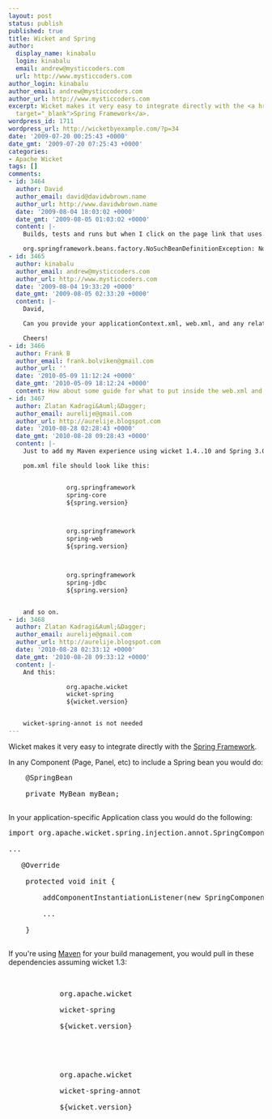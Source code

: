```yaml
---
layout: post
status: publish
published: true
title: Wicket and Spring
author:
  display_name: kinabalu
  login: kinabalu
  email: andrew@mysticcoders.com
  url: http://www.mysticcoders.com
author_login: kinabalu
author_email: andrew@mysticcoders.com
author_url: http://www.mysticcoders.com
excerpt: Wicket makes it very easy to integrate directly with the <a href="http://springframework.org"
  target="_blank">Spring Framework</a>.
wordpress_id: 1711
wordpress_url: http://wicketbyexample.com/?p=34
date: '2009-07-20 00:25:43 +0000'
date_gmt: '2009-07-20 07:25:43 +0000'
categories:
- Apache Wicket
tags: []
comments:
- id: 3464
  author: David
  author_email: david@davidwbrown.name
  author_url: http://www.davidwbrown.name
  date: '2009-08-04 18:03:02 +0000'
  date_gmt: '2009-08-05 01:03:02 +0000'
  content: |-
    Builds, tests and runs but when I click on the page link that uses the bean defined I get:

    org.springframework.beans.factory.NoSuchBeanDefinitionException: No bean named 'masterDao' is defined
- id: 3465
  author: kinabalu
  author_email: andrew@mysticcoders.com
  author_url: http://www.mysticcoders.com
  date: '2009-08-04 19:33:20 +0000'
  date_gmt: '2009-08-05 02:33:20 +0000'
  content: |-
    David,

    Can you provide your applicationContext.xml, web.xml, and any related code that might make sense here.  The example you've commented on does not include a masterDao, so we'd need some context to help out.

    Cheers!
- id: 3466
  author: Frank B
  author_email: frank.bolviken@gmail.com
  author_url: ''
  date: '2010-05-09 11:12:24 +0000'
  date_gmt: '2010-05-09 18:12:24 +0000'
  content: How about some guide for what to put inside the web.xml and applicationContext.xml?
- id: 3467
  author: Zlatan Kadragi&Auml;&Dagger;
  author_email: aurelije@gmail.com
  author_url: http://aurelije.blogspot.com
  date: '2010-08-28 02:28:43 +0000'
  date_gmt: '2010-08-28 09:28:43 +0000'
  content: |-
    Just to add my Maven experience using wicket 1.4..10 and Spring 3.0.4

    pom.xml file should look like this:


                org.springframework
                spring-core
                ${spring.version}



                org.springframework
                spring-web
                ${spring.version}



                org.springframework
                spring-jdbc
                ${spring.version}


    and so on.
- id: 3468
  author: Zlatan Kadragi&Auml;&Dagger;
  author_email: aurelije@gmail.com
  author_url: http://aurelije.blogspot.com
  date: '2010-08-28 02:33:12 +0000'
  date_gmt: '2010-08-28 09:33:12 +0000'
  content: |-
    And this:

                org.apache.wicket
                wicket-spring
                ${wicket.version}


    wicket-spring-annot is not needed
---
```

Wicket makes it very easy to integrate directly with the <a href="http://springframework.org" target="_blank">Spring Framework</a>.<a id="more"></a><a id="more-1711"></a>

In any Component (Page, Panel, etc) to include a Spring bean you would do:

<pre lang="java" colla="+">
    @SpringBean<br />
    private MyBean myBean;<br />
</pre>

In your application-specific Application class you would do the following:

<pre lang="java" colla="+">
import org.apache.wicket.spring.injection.annot.SpringComponentInjector;

...

   @Override<br />
    protected void init {<br />
        addComponentInstantiationListener(new SpringComponentInjector(this));<br />
        ...<br />
    }<br />
</pre>

If you're using <a href="http://maven.apache.org" target="_blank">Maven</a> for your build management, you would pull in these dependencies assuming wicket 1.3:

<pre lang="xml" colla="+">
        <dependency><br />
            <groupId>org.apache.wicket</groupId><br />
            <artifactId>wicket-spring</artifactId><br />
            <version>${wicket.version}</version><br />
        </dependency>

        <dependency><br />
            <groupId>org.apache.wicket</groupId><br />
            <artifactId>wicket-spring-annot</artifactId><br />
            <version>${wicket.version}</version><br />
        </dependency><br />
</pre>

